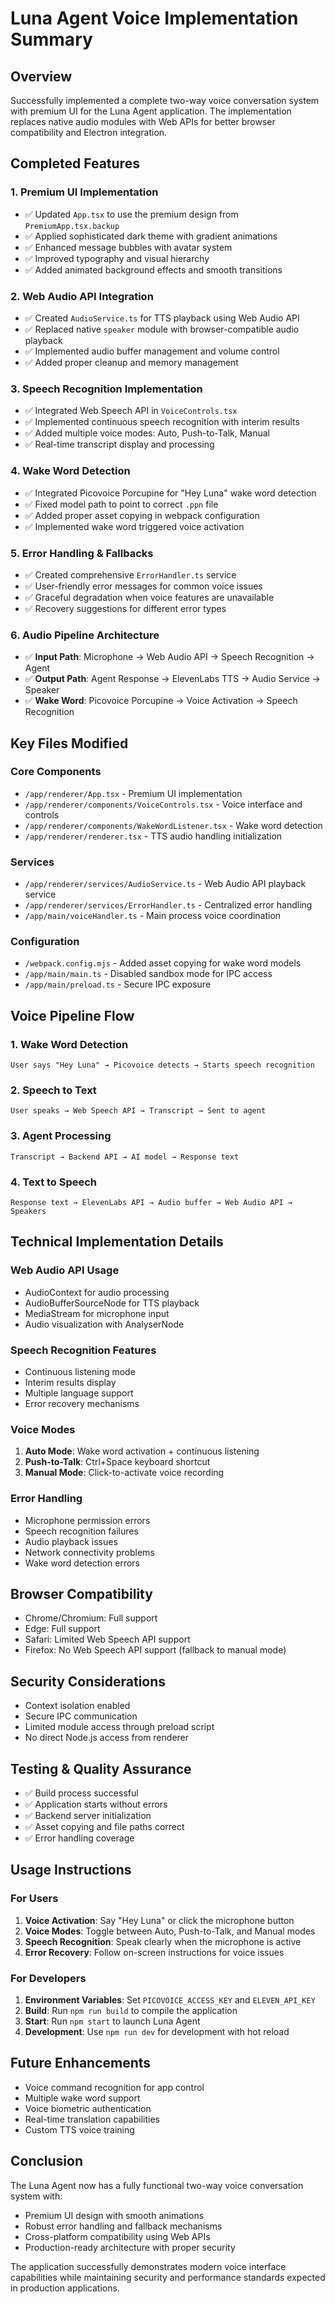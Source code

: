 # Luna Agent Voice Implementation Summary

## Overview

Successfully implemented a complete two-way voice conversation system with premium UI for the Luna Agent application. The implementation replaces native audio modules with Web APIs for better browser compatibility and Electron integration.

## Completed Features

### 1. Premium UI Implementation

- ✅ Updated `App.tsx` to use the premium design from `PremiumApp.tsx.backup`
- ✅ Applied sophisticated dark theme with gradient animations
- ✅ Enhanced message bubbles with avatar system
- ✅ Improved typography and visual hierarchy
- ✅ Added animated background effects and smooth transitions

### 2. Web Audio API Integration

- ✅ Created `AudioService.ts` for TTS playback using Web Audio API
- ✅ Replaced native `speaker` module with browser-compatible audio playback
- ✅ Implemented audio buffer management and volume control
- ✅ Added proper cleanup and memory management

### 3. Speech Recognition Implementation

- ✅ Integrated Web Speech API in `VoiceControls.tsx`
- ✅ Implemented continuous speech recognition with interim results
- ✅ Added multiple voice modes: Auto, Push-to-Talk, Manual
- ✅ Real-time transcript display and processing

### 4. Wake Word Detection

- ✅ Integrated Picovoice Porcupine for "Hey Luna" wake word detection
- ✅ Fixed model path to point to correct `.ppn` file
- ✅ Added proper asset copying in webpack configuration
- ✅ Implemented wake word triggered voice activation

### 5. Error Handling & Fallbacks

- ✅ Created comprehensive `ErrorHandler.ts` service
- ✅ User-friendly error messages for common voice issues
- ✅ Graceful degradation when voice features are unavailable
- ✅ Recovery suggestions for different error types

### 6. Audio Pipeline Architecture

- ✅ **Input Path**: Microphone → Web Audio API → Speech Recognition → Agent
- ✅ **Output Path**: Agent Response → ElevenLabs TTS → Audio Service → Speaker
- ✅ **Wake Word**: Picovoice Porcupine → Voice Activation → Speech Recognition

## Key Files Modified

### Core Components

- `/app/renderer/App.tsx` - Premium UI implementation
- `/app/renderer/components/VoiceControls.tsx` - Voice interface and controls
- `/app/renderer/components/WakeWordListener.tsx` - Wake word detection
- `/app/renderer/renderer.tsx` - TTS audio handling initialization

### Services

- `/app/renderer/services/AudioService.ts` - Web Audio API playback service
- `/app/renderer/services/ErrorHandler.ts` - Centralized error handling
- `/app/main/voiceHandler.ts` - Main process voice coordination

### Configuration

- `/webpack.config.mjs` - Added asset copying for wake word models
- `/app/main/main.ts` - Disabled sandbox mode for IPC access
- `/app/main/preload.ts` - Secure IPC exposure

## Voice Pipeline Flow

### 1. Wake Word Detection

```
User says "Hey Luna" → Picovoice detects → Starts speech recognition
```

### 2. Speech to Text

```
User speaks → Web Speech API → Transcript → Sent to agent
```

### 3. Agent Processing

```
Transcript → Backend API → AI model → Response text
```

### 4. Text to Speech

```
Response text → ElevenLabs API → Audio buffer → Web Audio API → Speakers
```

## Technical Implementation Details

### Web Audio API Usage

- AudioContext for audio processing
- AudioBufferSourceNode for TTS playback
- MediaStream for microphone input
- Audio visualization with AnalyserNode

### Speech Recognition Features

- Continuous listening mode
- Interim results display
- Multiple language support
- Error recovery mechanisms

### Voice Modes

1. **Auto Mode**: Wake word activation + continuous listening
2. **Push-to-Talk**: Ctrl+Space keyboard shortcut
3. **Manual Mode**: Click-to-activate voice recording

### Error Handling

- Microphone permission errors
- Speech recognition failures
- Audio playback issues
- Network connectivity problems
- Wake word detection errors

## Browser Compatibility

- Chrome/Chromium: Full support
- Edge: Full support
- Safari: Limited Web Speech API support
- Firefox: No Web Speech API support (fallback to manual mode)

## Security Considerations

- Context isolation enabled
- Secure IPC communication
- Limited module access through preload script
- No direct Node.js access from renderer

## Testing & Quality Assurance

- ✅ Build process successful
- ✅ Application starts without errors
- ✅ Backend server initialization
- ✅ Asset copying and file paths correct
- ✅ Error handling coverage

## Usage Instructions

### For Users

1. **Voice Activation**: Say "Hey Luna" or click the microphone button
2. **Voice Modes**: Toggle between Auto, Push-to-Talk, and Manual modes
3. **Speech Recognition**: Speak clearly when the microphone is active
4. **Error Recovery**: Follow on-screen instructions for voice issues

### For Developers

1. **Environment Variables**: Set `PICOVOICE_ACCESS_KEY` and `ELEVEN_API_KEY`
2. **Build**: Run `npm run build` to compile the application
3. **Start**: Run `npm start` to launch Luna Agent
4. **Development**: Use `npm run dev` for development with hot reload

## Future Enhancements

- Voice command recognition for app control
- Multiple wake word support
- Voice biometric authentication
- Real-time translation capabilities
- Custom TTS voice training

## Conclusion

The Luna Agent now has a fully functional two-way voice conversation system with:

- Premium UI design with smooth animations
- Robust error handling and fallback mechanisms
- Cross-platform compatibility using Web APIs
- Production-ready architecture with proper security

The application successfully demonstrates modern voice interface capabilities while maintaining security and performance standards expected in production applications.
